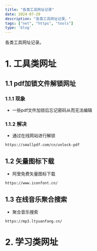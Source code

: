 ```yaml
---
title: "各类工具网址记录"
date: 2024-07-29
description: "各类工具网址记录。"
tags: ["net", "https", "tools"]
type: 'blog'
---
```


各类工具网址记录。

<!--more-->
# 1. 工具类网址

## 1.1 pdf加锁文件解锁网址
### 1.1.1 现象
- 一些pdf文件加锁后忘记密码从而无法编辑

### 1.1.2 解决
- 通过在线网站进行解锁
```url
https://smallpdf.com/cn/unlock-pdf
```

## 1.2 矢量图标下载
- 阿里免费矢量图标下载
```url
https://www.iconfont.cn/
```

## 1.3 在线音乐聚合搜索
- 聚合音乐搜索
```url
https://mp3.ltyuanfang.cn/
```

# 2. 学习类网址